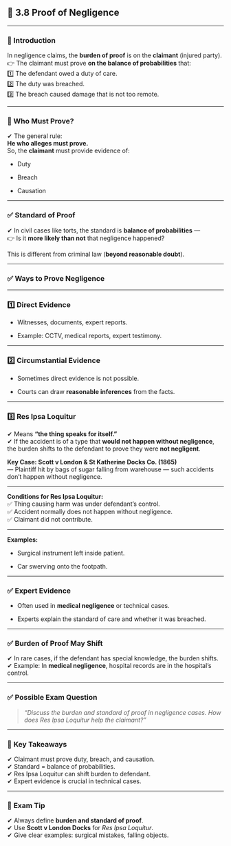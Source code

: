 
## 📑 **3.8 Proof of Negligence**

---

### **📌 Introduction**

In negligence claims, the **burden of proof** is on the **claimant** (injured party).  
👉 The claimant must prove **on the balance of probabilities** that:  
1️⃣ The defendant owed a duty of care.  
2️⃣ The duty was breached.  
3️⃣ The breach caused damage that is not too remote.

---

### **📌 Who Must Prove?**

✔ The general rule:  
**He who alleges must prove.**  
So, the **claimant** must provide evidence of:

- Duty
    
- Breach
    
- Causation
    

---

### ✅ **Standard of Proof**

✔ In civil cases like torts, the standard is **balance of probabilities** —  
👉 Is it **more likely than not** that negligence happened?

This is different from criminal law (**beyond reasonable doubt**).

---

### ✅ **Ways to Prove Negligence**

---

### **1️⃣ Direct Evidence**

- Witnesses, documents, expert reports.
    
- Example: CCTV, medical reports, expert testimony.
    

---

### **2️⃣ Circumstantial Evidence**

- Sometimes direct evidence is not possible.
    
- Courts can draw **reasonable inferences** from the facts.
    

---

### **3️⃣ Res Ipsa Loquitur**

✔ Means **“the thing speaks for itself.”**  
✔ If the accident is of a type that **would not happen without negligence**, the burden shifts to the defendant to prove they were **not negligent**.

**Key Case: Scott v London & St Katherine Docks Co. (1865)**  
— Plaintiff hit by bags of sugar falling from warehouse — such accidents don’t happen without negligence.

---

**Conditions for Res Ipsa Loquitur:**  
✅ Thing causing harm was under defendant’s control.  
✅ Accident normally does not happen without negligence.  
✅ Claimant did not contribute.

---

**Examples:**

- Surgical instrument left inside patient.
    
- Car swerving onto the footpath.
    

---

### ✅ **Expert Evidence**

- Often used in **medical negligence** or technical cases.
    
- Experts explain the standard of care and whether it was breached.
    

---

### ✅ **Burden of Proof May Shift**

✔ In rare cases, if the defendant has special knowledge, the burden shifts.  
✔ Example: In **medical negligence**, hospital records are in the hospital’s control.

---

### ✅ **Possible Exam Question**

> _“Discuss the burden and standard of proof in negligence cases. How does Res Ipsa Loquitur help the claimant?”_

---

### 📌 **Key Takeaways**

✔ Claimant must prove duty, breach, and causation.  
✔ Standard = balance of probabilities.  
✔ Res Ipsa Loquitur can shift burden to defendant.  
✔ Expert evidence is crucial in technical cases.

---

### 📝 **Exam Tip**

✔ Always define **burden and standard of proof**.  
✔ Use **Scott v London Docks** for _Res Ipsa Loquitur_.  
✔ Give clear examples: surgical mistakes, falling objects.
